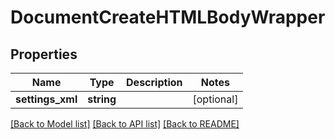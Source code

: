 # DocumentCreateHTMLBodyWrapper

## Properties
Name | Type | Description | Notes
------------ | ------------- | ------------- | -------------
**settings_xml** | **string** |  | [optional] 

[[Back to Model list]](../README.md#documentation-for-models) [[Back to API list]](../README.md#documentation-for-api-endpoints) [[Back to README]](../README.md)


